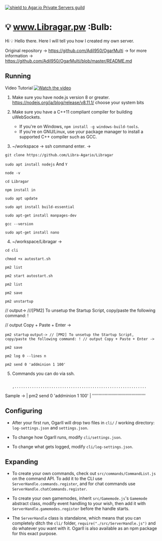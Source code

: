 [![shield to Agar.io Private Servers guild](https://discordapp.com/api/guilds/407210435721560065/embed.png?style=shield)](https://discord.gg/XcKgShT)

# :bulb: www.Libragar.pw :Bulb:
Hi :bulb: Hello there. Here I will tell you how I created my own server.

Original repository -> https://github.com/Adil950/OgarMulti -> for more information -> https://github.com/Adil950/OgarMulti/blob/master/README.md 

## Running
Video Tutorial [![Watch the video](https://i.imgur.com/RHqwwEU.png)](https://youtube.com/libraa)


1. Make sure you have node.js version 8 or greater. https://nodejs.org/ja/blog/release/v8.11.1/  choose your system bits


2. Make sure you have a C++11 compliant compiler for building uWebSockets.
    - If you're on Windows, `npm install -g windows-build-tools`.
    - If you're on GNU/Linux, use your package manager to install a supported C++ compiler such as GCC.

3.  ~/workspace -> ssh command enter. ->

`git clone https://github.com/Libra-Agario/Libragar`

`sudo apt install nodejs` And `Y`

`node -v`

`cd Libragar`

`npm install in`

`sudo apt update`

`sudo apt install build-essential`

`sudo apt-get install manpages-dev`

`gcc --version`

`sudo apt-get install nano`


4. ~/workspace/Libragar -> 

`cd cli`

`chmod +x autostart.sh`

`pm2 list`

`pm2 start autostart.sh`

`pm2 list`

`pm2 save`



`pm2 unstartup` 

// output-> ///[PM2] To unsetup the Startup Script, copy/paste the following command: !

// output Copy + Paste + Enter -> 



`pm2 startup`
`output-> // [PM2] To unsetup the Startup Script, copy/paste the following command: !
// output Copy + Paste + Enter -> `


`pm2 save`

`pm2 log 0 --lines n`

`pm2 send 0 'addminion 1 100'`

5. Commands you can do via ssh.

                   ,.............................................................
Sample ->   |   pm2 send 0 'addminion 1 100'  |
                 ''''''''''''''''''''''''''''''''''''''''''
















## Configuring

- After your first run, OgarII will drop two files in `cli/` / working directory: `log-settings.json` and `settings.json`.

- To change how OgarII runs, modify `cli/settings.json`.

- To change what gets logged, modify `cli/log-settings.json`.

## Expanding

- To create your own commands, check out `src/commands/CommandList.js` on the command API. To add it to the CLI use `ServerHandle.commands.register`, and for chat commands use `ServerHandle.chatCommands.register`.

- To create your own gamemodes, inherit `src/Gamemode.js`'s `Gamemode` abstract class, modify event handling to your wish, then add it with `ServerHandle.gamemodes.register` before the handle starts.

- The `ServerHandle` class is standalone, which means that you can completely ditch the `cli/` folder, `require("./src/ServerHandle.js")` and do whatever you want with it. OgarII is also available as an npm package for this exact purpose.
